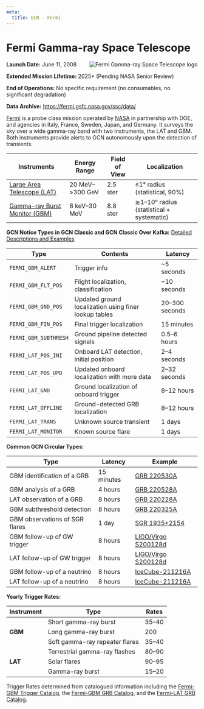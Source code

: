 ```yaml
---
meta:
  title: GCN - Fermi
---
```


# Fermi Gamma-ray Space Telescope

<img 
  src="/_static/img/Fermi_Gamma-ray_Space_Telescope_logo.svg"
  align="right"
  alt="Fermi Gamma-ray Space Telescope logo"
  className="grid-col-6 mobile-lg:grid-col-4 tablet:grid-col-2 desktop:grid-col-3"
/>

**Launch Date:** June 11, 2008

**Extended Mission Lifetime:** 2025+ (Pending NASA Senior Review)

**End of Operations:** No specific requirement (no consumables, no significant degradation)

**Data Archive:**
https://fermi.gsfc.nasa.gov/ssc/data/

[Fermi](https://fermi.gsfc.nasa.gov) is a probe class mission operated by [NASA](https://www.nasa.gov/fermi/) in partnership with DOE, and agencies in Italy, France, Sweden, Japan, and Germany. It surveys the sky over a wide gamma-ray band with two instruments, the LAT and GBM. Both instruments provide alerts to GCN autonomously upon the detection of transients.

| Instruments                                                          | Energy Range       | Field of View | Localization                             |
| -------------------------------------------------------------------- | ------------------ | ------------- | ---------------------------------------- |
| [Large Area Telescope (LAT)](https://glast.sites.stanford.edu)       | 20 MeV–&gt;300 GeV | 2.5 ster      | &leq;1° radius (statistical, 90%)        |
| [Gamma-ray Burst Monitor (GBM)](https://gammaray.msfc.nasa.gov/gbm/) | 8 keV–30 MeV       | 8.8 ster      | ≳1–10° radius (statistical + systematic) |

**GCN Notice Types in GCN Classic and GCN Classic Over Kafka:**
[Detailed Descriptions and Examples](https://gcn.gsfc.nasa.gov/fermi.html)

| Type                  | Contents                                              | Latency        |
| --------------------- | ----------------------------------------------------- | -------------- |
| `FERMI_GBM_ALERT`     | Trigger info                                          | ~5 seconds     |
| `FERMI_GBM_FLT_POS`   | Flight localization, classification                   | ~10 seconds    |
| `FERMI_GBM_GND_POS`   | Updated ground localization using finer lookup tables | 20–300 seconds |
| `FERMI_GBM_FIN_POS`   | Final trigger localization                            | 15 minutes     |
| `FERMI_GBM_SUBTHRESH` | Ground pipeline detected signals                      | 0.5–6 hours    |
| `FERMI_LAT_POS_INI`   | Onboard LAT detection, initial position               | 2–4 seconds    |
| `FERMI_LAT_POS_UPD`   | Updated onboard localization with more data           | 2–32 seconds   |
| `FERMI_LAT_GND`       | Ground localization of onboard trigger                | 8–12 hours     |
| `FERMI_LAT_OFFLINE`   | Ground-detected GRB localization                      | 8–12 hours     |
| `FERMI_LAT_TRANS`     | Unknown source transient                              | 1 days         |
| `FERMI_LAT_MONITOR`   | Known source flare                                    | 1 days         |

**Common GCN Circular Types:**

| Type                           | Latency    | Example                                                          |
| ------------------------------ | ---------- | ---------------------------------------------------------------- |
| GBM identification of a GRB    | 15 minutes | [GRB 220530A](https://gcn.gsfc.nasa.gov/gcn3/32147.gcn3)         |
| GBM analysis of a GRB          | 4 hours    | [GRB 220528A](https://gcn.gsfc.nasa.gov/gcn3/32155.gcn3)         |
| LAT observation of a GRB       | 8 hours    | [GRB 220228A](https://gcn.gsfc.nasa.gov/gcn3/31659.gcn3)         |
| GBM subthreshold detection     | 8 hours    | [GRB 220325A](https://gcn.gsfc.nasa.gov/gcn3/31791.gcn3)         |
| GBM observations of SGR flares | 1 day      | [SGR 1935+2154](https://gcn.gsfc.nasa.gov/gcn3/31445.gcn3)       |
| GBM follow-up of GW trigger    | 8 hours    | [LIGO/Virgo S200128d](https://gcn.gsfc.nasa.gov/gcn3/26916.gcn3) |
| LAT follow-up of GW trigger    | 8 hours    | [LIGO/Virgo S200128d](https://gcn.gsfc.nasa.gov/gcn3/26925.gcn3) |
| GBM follow-up of a neutrino    | 8 hours    | [IceCube-211216A](https://gcn.gsfc.nasa.gov/gcn3/31255.gcn3)     |
| LAT follow-up of a neutrino    | 8 hours    | [IceCube-211216A](https://gcn.gsfc.nasa.gov/gcn3/31257.gcn3)     |

**Yearly Trigger Rates:**

<table className="usa-table">
  <thead>
    <tr><th>Instrument</th><th>Type</th><th>Rates</th></tr>
  </thead>
  <tbody>
    <tr><td rowSpan="3"><strong>GBM</strong></td><td>Short gamma-ray burst</td><td>35–40</td></tr>
    <tr><td>Long gamma-ray burst</td><td>200</td></tr><tr><td>Soft gamma-ray repeater flares</td><td>35–40</td></tr>
    <tr><td rowSpan="3"><strong>LAT</strong></td><td>Terrestrial gamma-ray flashes</td><td>80–90</td></tr>
    <tr><td>Solar flares</td><td>90–95</td></tr><tr><td>Gamma-ray burst</td><td>15–20</td></tr>
  </tbody>
</table>

Trigger Rates determined from catalogued information including the [Fermi-GBM Trigger Catalog](https://heasarc.gsfc.nasa.gov/W3Browse/fermi/fermigtrig.html), the [Fermi-GBM GRB Catalog](https://heasarc.gsfc.nasa.gov/W3Browse/fermi/fermigbrst.html), and the [Fermi-LAT GRB Catalog](https://heasarc.gsfc.nasa.gov/W3Browse/fermi/fermilgrb.html).
